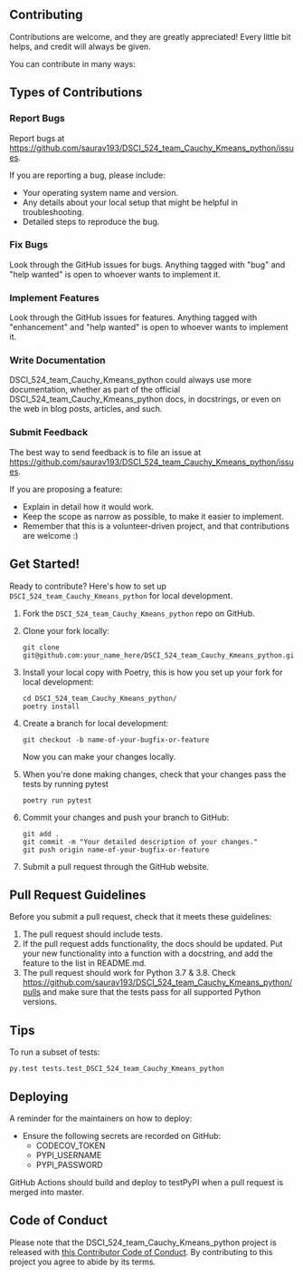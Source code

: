 
## Contributing

Contributions are welcome, and they are greatly appreciated! Every little bit
helps, and credit will always be given.

You can contribute in many ways:

## Types of Contributions


### Report Bugs

Report bugs at https://github.com/saurav193/DSCI_524_team_Cauchy_Kmeans_python/issues.

If you are reporting a bug, please include:

* Your operating system name and version.
* Any details about your local setup that might be helpful in troubleshooting.
* Detailed steps to reproduce the bug.

### Fix Bugs

Look through the GitHub issues for bugs. Anything tagged with "bug" and "help
wanted" is open to whoever wants to implement it.

### Implement Features

Look through the GitHub issues for features. Anything tagged with "enhancement"
and "help wanted" is open to whoever wants to implement it.

### Write Documentation

DSCI_524_team_Cauchy_Kmeans_python could always use more documentation, whether as part of the
official DSCI_524_team_Cauchy_Kmeans_python docs, in docstrings, or even on the web in blog posts,
articles, and such.

### Submit Feedback

The best way to send feedback is to file an issue at https://github.com/saurav193/DSCI_524_team_Cauchy_Kmeans_python/issues.

If you are proposing a feature:

* Explain in detail how it would work.
* Keep the scope as narrow as possible, to make it easier to implement.
* Remember that this is a volunteer-driven project, and that contributions
  are welcome :)

## Get Started!

Ready to contribute? Here's how to set up `DSCI_524_team_Cauchy_Kmeans_python` for local development.

1. Fork the `DSCI_524_team_Cauchy_Kmeans_python` repo on GitHub.

2. Clone your fork locally:

	```
	git clone git@github.com:your_name_here/DSCI_524_team_Cauchy_Kmeans_python.git
	```

3. Install your local copy with Poetry, this is how you set up your fork for local development:

	```
	cd DSCI_524_team_Cauchy_Kmeans_python/
	poetry install
	```

4. Create a branch for local development:

	```
	git checkout -b name-of-your-bugfix-or-feature
	```

   	Now you can make your changes locally.

5. When you're done making changes, check that your changes pass the tests by running pytest

	```
	poetry run pytest
	```

6. Commit your changes and push your branch to GitHub:

	```
	git add .
	git commit -m "Your detailed description of your changes."
	git push origin name-of-your-bugfix-or-feature
	```

7. Submit a pull request through the GitHub website.

## Pull Request Guidelines

Before you submit a pull request, check that it meets these guidelines:

1. The pull request should include tests.
2. If the pull request adds functionality, the docs should be updated. Put
   your new functionality into a function with a docstring, and add the
   feature to the list in README.md.
3. The pull request should work for Python 3.7 & 3.8. Check https://github.com/saurav193/DSCI_524_team_Cauchy_Kmeans_python/pulls and make sure that the tests pass for all supported Python versions.

## Tips

To run a subset of tests:

```
py.test tests.test_DSCI_524_team_Cauchy_Kmeans_python
```

## Deploying

A reminder for the maintainers on how to deploy:

- Ensure the following secrets are recorded on GitHub:
	- CODECOV_TOKEN	
	- PYPI_USERNAME
 	- PYPI_PASSWORD	

 GitHub Actions should build and deploy to testPyPI when a pull request is merged into master.

## Code of Conduct

Please note that the DSCI_524_team_Cauchy_Kmeans_python project is released with [this Contributor Code of Conduct](CONDUCT.md). By contributing to this project you agree to abide by its terms.
